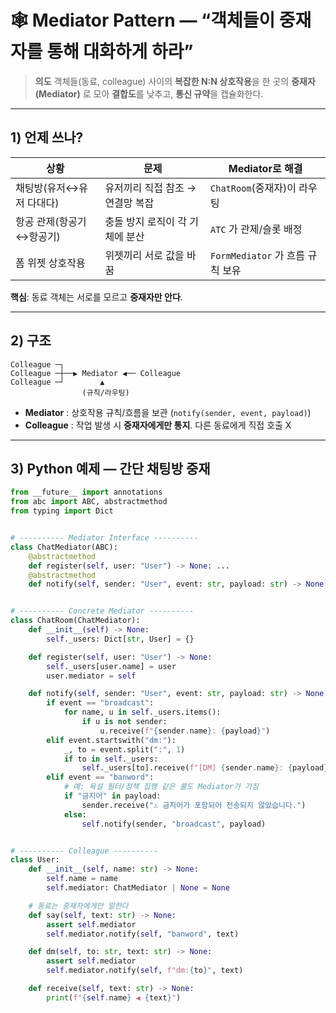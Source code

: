 # 🕸️ Mediator Pattern — “객체들이 **중재자**를 통해 대화하게 하라”

> **의도**
> 객체들(동료, colleague) 사이의 **복잡한 N\:N 상호작용**을
> 한 곳의 **중재자(Mediator)** 로 모아 **결합도**를 낮추고, **통신 규약**을 캡슐화한다.

---

## 1) 언제 쓰나?

| 상황             | 문제                  | Mediator로 해결              |
| -------------- | ------------------- | ------------------------- |
| 채팅방(유저↔유저 다대다) | 유저끼리 직접 참조 → 연결망 복잡 | `ChatRoom`(중재자)이 라우팅      |
| 항공 관제(항공기↔항공기) | 충돌 방지 로직이 각 기체에 분산  | `ATC` 가 관제/슬롯 배정          |
| 폼 위젯 상호작용      | 위젯끼리 서로 값을 바꿈       | `FormMediator` 가 흐름 규칙 보유 |

**핵심**: 동료 객체는 서로를 모르고 **중재자만 안다**.

---

## 2) 구조

```
Colleague ─┐
Colleague ─┼──▶ Mediator ◀── Colleague
Colleague ─┘        ▲
                (규칙/라우팅)
```

* **Mediator** : 상호작용 규칙/흐름을 보관 (`notify(sender, event, payload)`)
* **Colleague** : 작업 발생 시 **중재자에게만 통지**. 다른 동료에게 직접 호출 X

---

## 3) Python 예제 — 간단 **채팅방** 중재

```python
from __future__ import annotations
from abc import ABC, abstractmethod
from typing import Dict


# ---------- Mediator Interface ----------
class ChatMediator(ABC):
    @abstractmethod
    def register(self, user: "User") -> None: ...
    @abstractmethod
    def notify(self, sender: "User", event: str, payload: str) -> None: ...


# ---------- Concrete Mediator ----------
class ChatRoom(ChatMediator):
    def __init__(self) -> None:
        self._users: Dict[str, User] = {}

    def register(self, user: "User") -> None:
        self._users[user.name] = user
        user.mediator = self

    def notify(self, sender: "User", event: str, payload: str) -> None:
        if event == "broadcast":
            for name, u in self._users.items():
                if u is not sender:
                    u.receive(f"{sender.name}: {payload}")
        elif event.startswith("dm:"):
            _, to = event.split(":", 1)
            if to in self._users:
                self._users[to].receive(f"[DM] {sender.name}: {payload}")
        elif event == "banword":
            # 예: 욕설 필터/정책 집행 같은 룰도 Mediator가 가짐
            if "금지어" in payload:
                sender.receive("⚠️ 금지어가 포함되어 전송되지 않았습니다.")
            else:
                self.notify(sender, "broadcast", payload)


# ---------- Colleague ----------
class User:
    def __init__(self, name: str) -> None:
        self.name = name
        self.mediator: ChatMediator | None = None

    # 동료는 중재자에게만 말한다
    def say(self, text: str) -> None:
        assert self.mediator
        self.mediator.notify(self, "banword", text)

    def dm(self, to: str, text: str) -> None:
        assert self.mediator
        self.mediator.notify(self, f"dm:{to}", text)

    def receive(self, text: str) -> None:
        print(f"{self.name} ◀ {text}")

```